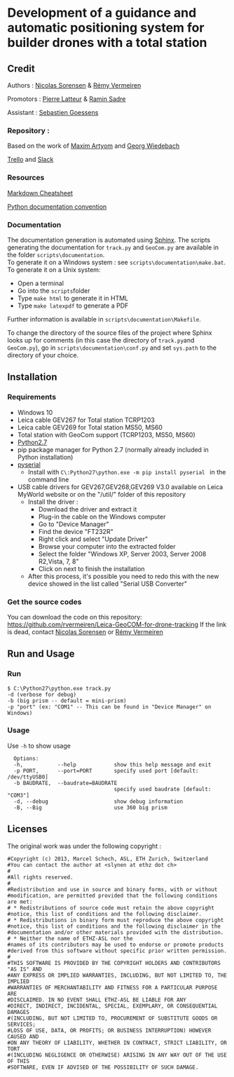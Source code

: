 # Development of a guidance and automatic positioning system for builder drones with a total station

## Credit

Authors : [Nicolas Sorensen](https://github.com/nicolassorensen/) & [Rémy Vermeiren](https://github.com/rvermeiren/)

Promotors : [Pierre Latteur](https://uclouvain.be/fr/repertoires/pierre.latteur) & [Ramin Sadre](https://uclouvain.be/fr/repertoires/ramin.sadre)

Assistant : [Sebastien Goessens](https://uclouvain.be/fr/repertoires/sebastien.goessens)

### Repository :

Based on the work of [Maxim Artyom](https://github.com/art-mx/leica_ros_sph) and [Georg Wiedebach](https://github.com/georgwi/leica_ros_sph)

[Trello](https://trello.com/b/cHMLdS54/m%C3%A9moire) and [Slack](https://tfebuildingwithdrones.slack.com/)

### Resources

[Markdown Cheatsheet](https://github.com/adam-p/markdown-here/wiki/Markdown-Cheatsheet)

[Python documentation convention](https://www.python.org/dev/peps/pep-0258/)

### Documentation

The documentation generation is automated using [Sphinx](http://www.sphinx-doc.org/en/master/).
The scripts generating the documentation for ```track.py``` and ```GeoCom.py``` are available in the folder ```scripts\documentation```.  
To generate it on a Windows system : see ```scripts\documentation\make.bat```.  
To generate it on a Unix system:

* Open a terminal
* Go into the ```scripts```folder
* Type ```make html``` to generate it in HTML
* Type ```make latexpdf``` to generate a PDF

Further information is available in ```scripts\documentation\Makefile```.

To change the directory of the source files of the project where Sphinx looks up for comments (in this case the directory of ```track.py```and ```GeoCom.py```), go in ```scripts\documentation\conf.py``` and set ```sys.path``` to the directory of your choice.

## Installation
### Requirements
* Windows 10
* Leica cable GEV267 for Total station TCRP1203
* Leica cable GEV269 for Total station MS50, MS60
* Total station with GeoCom support (TCRP1203, MS50, MS60)
* [Python2.7](https://www.python.org/download/releases/2.7/)
* pip package manager for Python 2.7 (normally already included in Python installation)
* [pyserial](https://pypi.python.org/pypi/pyserial/2.7)
    *  Install with ```C\:Python27\python.exe -m pip install pyserial ``` in the command line
* USB cable drivers for GEV267,GEV268,GEV269 V3.0 available on Leica MyWorld website or on the "/util/" folder of this repository
    * Install the driver :
        * Download the driver and extract it
        * Plug-in the cable on the Windows computer
        * Go to "Device Manager"
        * Find the device "FT232R"
        * Right click and select "Update Driver"
        * Browse your computer into the extracted folder
        * Select the folder "Windows XP, Server 2003, Server 2008 R2,Vista, 7, 8"
        * Click on next to finish the installation
    * After this process, it's possible you need to redo this with the new device showed in the list called "Serial USB Converter"

### Get the source codes

You can download the code on this repository:
https://github.com/rvermeiren/Leica-GeoCOM-for-drone-tracking
If the link is dead, contact [Nicolas Sorensen](https://github.com/nicolassorensen/) or [Rémy Vermeiren](https://github.com/rvermeiren/)

## Run and Usage
### Run
```
$ C:\Python27\python.exe track.py
-d (verbose for debug)
-b (big prism -- default = mini-prism)
-p "port" (ex: "COM1" -- This can be found in "Device Manager" on Windows)

```
### Usage
Use ```-h``` to show usage
```
  Options:
  -h,           --help            show this help message and exit
  -p PORT,      --port=PORT       specify used port [default: /dev/ttyUSB0]
  -b BAUDRATE,  --baudrate=BAUDRATE
                                  specify used baudrate [default: "COM3"]
  -d, --debug                     show debug information
  -B, --Big                       use 360 big prism
```

## Licenses

The original work was under the following copyright :

```
#Copyright (c) 2013, Marcel Schoch, ASL, ETH Zurich, Switzerland
#You can contact the author at <slynen at ethz dot ch>
#
#All rights reserved.
#
#Redistribution and use in source and binary forms, with or without
#modification, are permitted provided that the following conditions are met:
# * Redistributions of source code must retain the above copyright
#notice, this list of conditions and the following disclaimer.
# * Redistributions in binary form must reproduce the above copyright
#notice, this list of conditions and the following disclaimer in the
#documentation and/or other materials provided with the distribution.
# * Neither the name of ETHZ-ASL nor the
#names of its contributors may be used to endorse or promote products
#derived from this software without specific prior written permission.
#
#THIS SOFTWARE IS PROVIDED BY THE COPYRIGHT HOLDERS AND CONTRIBUTORS "AS IS" AND
#ANY EXPRESS OR IMPLIED WARRANTIES, INCLUDING, BUT NOT LIMITED TO, THE IMPLIED
#WARRANTIES OF MERCHANTABILITY AND FITNESS FOR A PARTICULAR PURPOSE ARE
#DISCLAIMED. IN NO EVENT SHALL ETHZ-ASL BE LIABLE FOR ANY
#DIRECT, INDIRECT, INCIDENTAL, SPECIAL, EXEMPLARY, OR CONSEQUENTIAL DAMAGES
#(INCLUDING, BUT NOT LIMITED TO, PROCUREMENT OF SUBSTITUTE GOODS OR SERVICES;
#LOSS OF USE, DATA, OR PROFITS; OR BUSINESS INTERRUPTION) HOWEVER CAUSED AND
#ON ANY THEORY OF LIABILITY, WHETHER IN CONTRACT, STRICT LIABILITY, OR TORT
#(INCLUDING NEGLIGENCE OR OTHERWISE) ARISING IN ANY WAY OUT OF THE USE OF THIS
#SOFTWARE, EVEN IF ADVISED OF THE POSSIBILITY OF SUCH DAMAGE.
```
